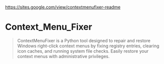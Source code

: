 https://sites.google.com/view/contextmenufixer-readme

# Context_Menu_Fixer
> ContextMenuFixer is a Python tool designed to repair and restore Windows right-click context menus by fixing registry entries, clearing icon caches, and running system file checks. Easily restore your context menus with administrative privileges.
